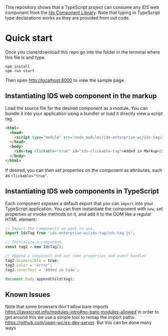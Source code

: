 This repository shows that a TypeScript project can consume any IDS web component from the [Ids Component Library](https://github.com/infor-design/enterprise-wc). Note that typing in TypeScript type declarations works as they are provided from out code.

# Quick start

Once you clone/download this repo go into the folder in the terminal where this file is and type:

```
npm install
npm run start
```

Then open [http://localhost:8000](http://localhost:8000) to view the sample page.

## Instantiating IDS web component in the markup

Load the source file for the desired component as a module. You can bundle it into your application using a bundler or load it directly view a script tag.

```html
<html>
  <head>
    <script type="module" src="node_modules/ids-enterprise-wc/ids-tag/ids-tag.js"></script>
  </head>
  <body>
    <ids-tag clickable="true" id="ids-clickable-tag">Added in Markup</ids-tag>
  </body>
</html>
```

If desired, you can then set properties on the component as attributes, such as `clickable="true"`.

## Instantiating IDS web components in TypeScript

Each component exposes a default export that you can `import` into your TypeScript application. You can then instantiate the component with `new`, set properties or invoke methods on it, and add it to the DOM like a regular HTML element:

```typescript
// Import the components we want to use.
import IdsTag from 'ids-enterprise-wc/ids-tag/ids-tag.js';

// Initialize a component.
const tag2 = new IdsTag();

// Append a component and set some properties and event handler
tag2.dismissible = true;
tag2.color = 'error';
tag2.innerText = 'Added in Code';

document.body.appendChild(tag);
```

## Known Issues

Note that some browsers don't allow bare imports https://javascript.info/modules-intro#no-bare-modules-allowed
in order to get around this we use a simple tool to remap the import paths https://github.com/open-wc/es-dev-server.
But this can be done many ways